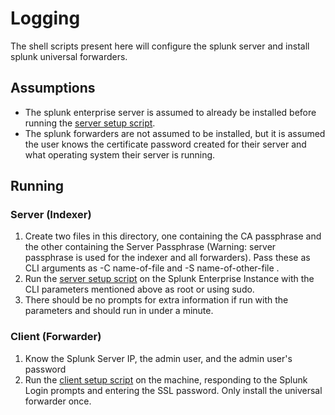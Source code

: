 # Logging
The shell scripts present here will configure the splunk server and install splunk universal forwarders.

## Assumptions
- The splunk enterprise server is assumed to already be installed before running the [server setup script](setup_server.sh).
- The splunk forwarders are not assumed to be installed, but it is assumed the user knows the certificate password created for their server and what operating system their server is running.

## Running
### Server (Indexer)
1. Create two files in this directory, one containing the CA passphrase and the other containing the Server Passphrase (Warning: server passphrase is used for the indexer and all forwarders). Pass these as CLI arguments as -C name-of-file and -S name-of-other-file .
2. Run the [server setup script](server_setup.sh) on the Splunk Enterprise Instance with the CLI parameters mentioned above as root or using sudo.
3. There should be no prompts for extra information if run with the parameters and should run in under a minute.

### Client (Forwarder)
1. Know the Splunk Server IP, the admin user, and the admin user's password
2. Run the [client setup script](install_and_setup_forwarder.sh) on the machine, responding to the Splunk Login prompts and entering the SSL password. Only install the universal forwarder once.

